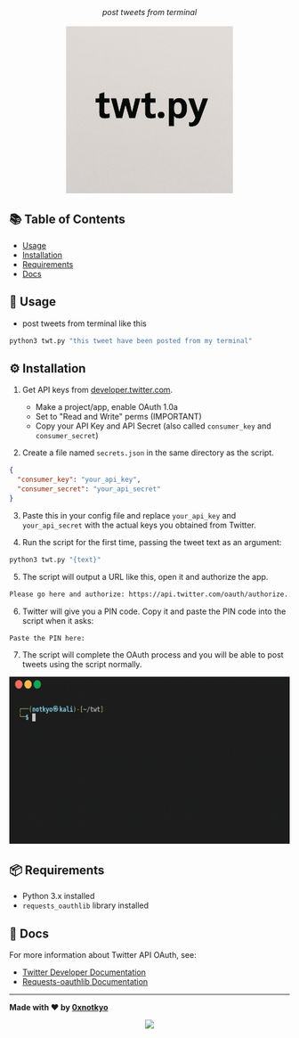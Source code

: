 <div align="center"><i>post tweets from terminal </i></div>

<br>

<div align="center">
    <img height="300" src="./assets/twt.png" />
</div>

## 📚 Table of Contents

- [Usage](#usage)
- [Installation](#installation)
- [Requirements](#requirements)
- [Docs](#docs)

## 🚀 Usage

- post tweets from terminal like this
   
```bash
python3 twt.py "this tweet have been posted from my terminal"
```

## ⚙️ Installation

1. Get API keys from [developer.twitter.com](https://developer.twitter.com/).

   - Make a project/app, enable OAuth 1.0a
   - Set to "Read and Write" perms (IMPORTANT)
   - Copy your API Key and API Secret (also called `consumer_key` and `consumer_secret`)

2. Create a file named `secrets.json` in the same directory as the script.

```json
{
  "consumer_key": "your_api_key",
  "consumer_secret": "your_api_secret"
}
   ```

3. Paste this in your config file and replace `your_api_key` and `your_api_secret` with the actual keys you obtained from Twitter.

4. Run the script for the first time, passing the tweet text as an argument:

 ```bash
python3 twt.py "{text}"
```
5. The script will output a URL like this, open it and authorize the app.

  ```bash
Please go here and authorize: https://api.twitter.com/oauth/authorize...
```

6. Twitter will give you a PIN code. Copy it and paste the PIN code into the script when it asks:

  ```bash
Paste the PIN here:
```
7. The script will complete the OAuth process and you will be able to post tweets using the script normally.

<div align="center">
    <img height="300" src="./assets/twt_terminal.gif" />
</div>

## 📦 Requirements

- Python 3.x installed
- `requests_oauthlib` library installed

## 📖 Docs

For more information about Twitter API OAuth, see:

- [Twitter Developer Documentation](https://docs.x.com/resources/fundamentals/authentication/oauth-1-0a/api-key-and-secret)
- [Requests-oauthlib Documentation](https://requests-oauthlib.readthedocs.io/en/latest/)

---

**Made with ♥ by [0xnotkyo](https://github.com/0xnotkyo)** 

<p align="center"><a href="https://github.com/0xnotkyo/twt/blob/main/LICENSE"><img src="https://img.shields.io/static/v1?style=for-the-badge&label=LICENSE&message=MIT&colorA=3b4b74&colorB=b7c9f2"/></a></p>
